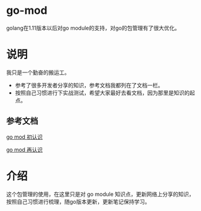# go-mod
golang在1.11版本以后对go module的支持，对go的包管理有了很大优化。


# 说明
我只是一个勤奋的搬运工。

* 参考了很多开发者分享的知识，参考文档我都列在了文档一栏。
* 按照自己习惯进行下实战测试，希望大家最好去看文档，因为那里是知识的起点。

## 参考文档

[go mod 初认识](https://www.cnblogs.com/apocelipes/p/9534885.html)

[go mod 再认识](https://www.cnblogs.com/apocelipes/p/10295096.html)

# 介绍

这个包管理的使用，在这里只是对 go module 知识点，更新网络上分享的知识，按照自己习惯进行梳理，随go版本更新，更新笔记保持学习。

